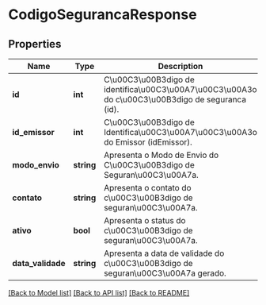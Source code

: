 # CodigoSegurancaResponse

## Properties
Name | Type | Description | Notes
------------ | ------------- | ------------- | -------------
**id** | **int** | C\u00C3\u00B3digo de identifica\u00C3\u00A7\u00C3\u00A3o do c\u00C3\u00B3digo de seguranca (id). | [optional] 
**id_emissor** | **int** | C\u00C3\u00B3digo de Identifica\u00C3\u00A7\u00C3\u00A3o do Emissor (idEmissor). | [optional] 
**modo_envio** | **string** | Apresenta o Modo de Envio do C\u00C3\u00B3digo de Seguran\u00C3\u00A7a. | [optional] 
**contato** | **string** | Apresenta o contato do c\u00C3\u00B3digo de seguran\u00C3\u00A7a. | [optional] 
**ativo** | **bool** | Apresenta o status do c\u00C3\u00B3digo de seguran\u00C3\u00A7a. | [optional] 
**data_validade** | **string** | Apresenta a data de validade do c\u00C3\u00B3digo de seguran\u00C3\u00A7a gerado. | [optional] 

[[Back to Model list]](../README.md#documentation-for-models) [[Back to API list]](../README.md#documentation-for-api-endpoints) [[Back to README]](../README.md)


